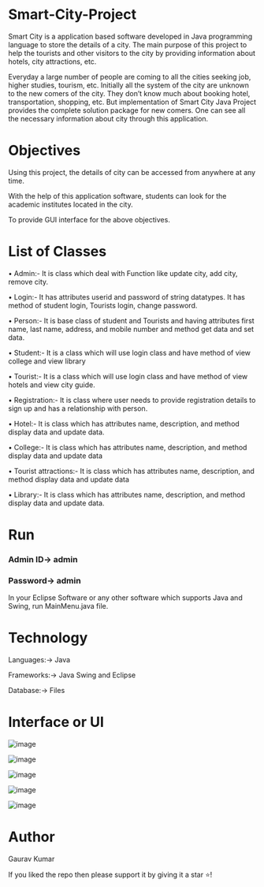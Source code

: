# Smart-City-Project
Smart City is a application based software developed in Java programming language to store the details of a city. The main purpose of this project to help the tourists and other visitors to the city by providing information about hotels, city attractions, etc. 

Everyday a large number of people are coming to all the cities seeking job, higher studies, tourism, etc. Initially all the system of the city are unknown to the new comers of the city. They don’t know much about booking hotel, transportation, shopping, etc. But implementation of Smart City Java Project provides the complete solution package for new comers. One can see all the necessary information about city through this application.

# Objectives

Using this project, the details of city can be accessed from anywhere at any time. 

With the help of this application software, students can look for the academic institutes located in the city. 

To provide GUI interface for the above objectives.

# List of Classes

• Admin:-
It is class which deal with Function like update city, add city, remove city.

• Login:-
It has attributes userid and password of string datatypes. It has method of student login, Tourists login, change password.

• Person:-
It is base class of student and Tourists and having attributes first name, last name, address, and mobile number and method get data and set data.

• Student:-
It is a class which will use login class and have method of view college and view library

• Tourist:-
It is a class which will use login class and have method of view hotels and view city guide.

• Registration:-
It is class where user needs to provide registration details to sign up and has a relationship with person.

• Hotel:-
It is class which has attributes name, description, and method display data and update data.

• College:-
It is class which has attributes name, description, and method display data and update data

• Tourist attractions:-
It is class which has attributes name, description, and method display data and update data

• Library:-
It is class which has attributes name, description, and method display data and update data.

# Run
### Admin ID-> admin

### Password-> admin

In your Eclipse Software or any other software which supports Java and Swing, run MainMenu.java file.

# Technology
Languages:-> Java

Frameworks:-> Java Swing and Eclipse

Database:-> Files

# Interface or UI

![image](https://user-images.githubusercontent.com/46948112/120075868-9fab7580-c0c0-11eb-97e3-19a4adc719d9.png)

![image](https://user-images.githubusercontent.com/46948112/120077064-2f075780-c0c6-11eb-8f9f-29c495d22441.png)

![image](https://user-images.githubusercontent.com/46948112/120077149-932a1b80-c0c6-11eb-9caa-87d509c7e7fb.png)

![image](https://user-images.githubusercontent.com/46948112/120077178-b8b72500-c0c6-11eb-9b10-df0bd6ee7546.png)

![image](https://user-images.githubusercontent.com/46948112/120077250-177c9e80-c0c7-11eb-989a-a6012b0319b0.png)

# Author

Gaurav Kumar

If you liked the repo then please support it by giving it a star ⭐!



